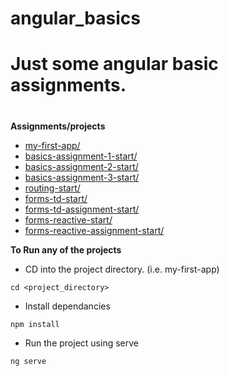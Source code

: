 # angular_basics
# Just some angular basic assignments.
#

**Assignments/projects**
- [my-first-app/](https://github.com/jabhax/angular_basics/tree/master/my-first-app)
- [basics-assignment-1-start/](https://github.com/jabhax/angular_basics/tree/master/basics-assignment-1-start)
- [basics-assignment-2-start/](https://github.com/jabhax/angular_basics/tree/master/basics-assignment-2-start)
- [basics-assignment-3-start/](https://github.com/jabhax/angular_basics/tree/master/basics-assignment-3-start)
- [routing-start/](https://github.com/jabhax/angular_basics/tree/master/routing-start)
- [forms-td-start/](https://github.com/jabhax/angular_basics/tree/master/forms-td-start)
- [forms-td-assignment-start/](https://github.com/jabhax/angular_basics/tree/master/forms-td-assignment-start)
- [forms-reactive-start/](https://github.com/jabhax/angular_basics/tree/master/forms-reactive-start)
- [forms-reactive-assignment-start/](https://github.com/jabhax/angular_basics/tree/master/forms-reactive-assignment-start)

**To Run any of the projects**

- CD into the project directory. (i.e. my-first-app)
```
cd <project_directory>
```
- Install dependancies
```
npm install
```
- Run the project using serve
```
ng serve
```
